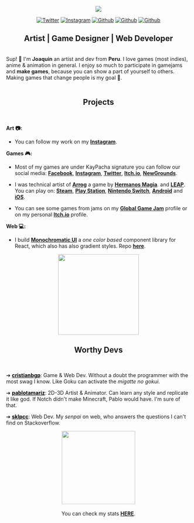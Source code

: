 <div align="center">
<img src="https://media.giphy.com/media/LT0xTQDSnUqShQoWzY/giphy.gif" />
</div>
  
<div align="center">

[![Twitter](https://img.shields.io/twitter/url?color=black&label=twitter&logo=twitter&logoColor=white&style=for-the-badge&url=https%3A%2F%2Fwww.instagram.com%2Fbyebye.sama)](https://twitter.com/intent/user?screen_name=byebye_sama)
[![Instagram](https://img.shields.io/twitter/url?color=black&label=instagram&logo=instagram&logoColor=white&style=for-the-badge&url=https%3A%2F%2Fwww.instagram.com%2Fbyebye.sama)](https://www.instagram.com/follow/byebye.sama)
[![Github](https://img.shields.io/twitter/url?color=black&label=linkedin&logo=linkedin&logoColor=white&style=for-the-badge&url=https%3A%2F%2Fwww.instagram.com%2Fbyebye.sama)](https://www.linkedin.com/in/joaquin-byebye/)
[![Github](https://img.shields.io/twitter/url?color=black&label=itch.io&logo=itchdotio&logoColor=white&style=for-the-badge&url=https%3A%2F%2Fwww.itch.io%2Fbyebyesama)](https://byebyesama.itch.io/)
[![Github](https://img.shields.io/twitter/url?color=black&label=steam&logo=steam&logoColor=white&style=for-the-badge&url=https%3A%2F%2Fwww.instagram.com%2Fbyebye.sama)](https://steamcommunity.com/id/bye-bye/)

</div>
<h2 align="center">Artist | Game Designer | Web Developer</h2>
<div>&nbsp;</div>
Sup! 👋 I'm <b>Joaquin</b> an artist and dev from <b>Peru</b>. I love games (most indies), anime & animation in general. I enjoy so much to participate in gamejams and <b>make games</b>, because you can show a part of yourself to others. Making games that change people is my goal 🎉.
<div>&nbsp;</div>
<h2 align="center">Projects</h2>
<div>&nbsp;</div>

<b>Art 📷:</b>

- You can follow my work on my <a href="https://www.instagram.com/byebye.sama/" target="_blank"><b>Instagram</b></a>.

<b>Games 🎮:</b>

- Most of my games are under KayPacha signature you can follow our social media: <a href="https://www.facebook.com/kaypachagames" target="_blank"><b>Facebook</b></a>, <a href="https://www.instagram.com/kaypachagames/" target="_blank"><b>Instagram</b></a>, <a href="https://twitter.com/kaypachagames" target="_blank"><b>Twitter</b></a>, <a href="https://kaypacha.itch.io/" target="_blank"><b>Itch.io</b></a>, <a href="https://kaypacha.newgrounds.com/" target="_blank"><b>NewGrounds</b></a>.

- I was technical artist of <a href="https://twitter.com/Play_Arrog" target="_blank"><b>Arrog</b></a> a game by <a href="https://www.facebook.com/pages/category/Company/Hermanos-Magia-345199692249813/" target="_blank"><b>Hermanos Magia</b></a>. and <a href="http://www.leapgs.com/" target="_blank"><b>LEAP</b></a>. You can play on: <a href="https://store.steampowered.com/app/1185700/Arrog/" target="_blank"><b>Steam</b></a>, <a href="https://store.playstation.com/en-us/concept/10002016/" target="_blank"><b>Play Station</b></a>, <a href="https://www.nintendo.com/games/detail/arrog-switch/" target="_blank"><b>Nintendo Switch</b></a>, <a href="https://play.google.com/store/apps/details?id=com.leapgs.arrog" target="_blank"><b>Android</b></a> and <a href="https://apps.apple.com/us/app/arrog/id1499642327" target="_blank"><b>iOS</b></a>.

- You can see some games from jams on my <a href="https://globalgamejam.org/users/joaquin-concha" target="_blank"><b>Global Game Jam</b></a> profile or on my personal <a href="https://byebyesama.itch.io/" target="_blank"><b>Itch.io</b></a> profile.

<b>Web 💻:</b>

- I build <a href="https://monochromatic.surge.sh/" target="_blank"><b>Monochromatic UI</b></a> a <i>one color based</i> component library for React, which also has also gradient styles. Repo <a href="https://github.com/ByeBye-Sama/monochromatic" target="_blank"><b>here</b></a>.

<div align="center">
<img src="https://media.giphy.com/media/UT4gMRPCLRx3JUBFu7/giphy.gif" width="220" />
<h2>Worthy Devs</h2>
</div>
<div>&nbsp;</div>

➔ <a href="https://github.com/cristianbgp" target="_blank" style="color:black;text-decoration:underline;"><b>cristianbgp</b></a>: Game & Web Dev. Without a doubt the programmer with the most swag I know. Like Goku can activate the <i>migatte no gokui</i>.

➔ <a href="https://github.com/pablotamariz" target="_blank" style="color:black;text-decoration:underline;"><b>pablotamariz</b></a>: 2D-3D Artist & Animator. Can learn any style and replicate it like god. If Notch didn't make Minecraft, Pablo would have. I'm sure of that.

➔ <a href="https://github.com/Sklpcc" target="_blank" style="color:black;text-decoration:underline;"><b>sklpcc</b></a>: Web Dev. My <i>senpai</i> on web, who answers the questions I can't find on Stackoverflow.

<div align="center">
<img src="https://media.giphy.com/media/LNqA0mLCwIEN7u57SH/giphy.gif" width="200" />
</div>

<br>
<div align="center">
You can check my stats <a href="https://github.com/ByeBye-Sama/stats" target="_blank"><b>HERE</b></a>.
</div>
